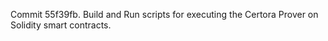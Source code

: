 Commit 55f39fb.                    Build and Run scripts for executing the Certora Prover on Solidity smart contracts.